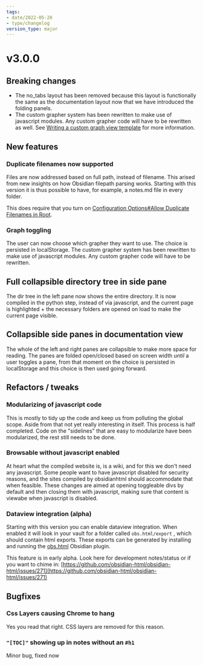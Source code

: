 ```yaml
---
tags:
- date/2022-05-28
- type/changelog
version_type: major
---
```

   
# v3.0.0   
   
## Breaking changes   
   
- The no_tabs layout has been removed because this layout is functionally the same as the documentation layout now that we have introduced the folding panels.   
- The custom grapher system has been rewritten to make use of javascript modules. Any custom grapher code will have to be rewritten as well. See [Writing a custom graph view template](../Configurations/Styling/Writing%20a%20custom%20graph%20view%20template.md) for more information.   
   
##  New features   
### Duplicate filenames now supported   
Files are now addressed based on full path, instead of filename. This arised from new insights on how Obsidian filepath parsing works. Starting with this version it is thus possible to have, for example, a notes.md file in every folder.    
   
This does require that you turn on [Configuration Options#Allow Duplicate Filenames in Root](../Configurations/Configuration%20Options.md#allow-duplicate-filenames-in-root).   
   
### Graph toggling   
The user can now choose which grapher they want to use. The choice is persisted in localStorage. The custom grapher system has been rewritten to make use of javascript modules. Any custom grapher code will have to be rewritten.   
   
## Full collapsible directory tree in side pane   
The dir tree in the left pane now shows the entire directory. It is now compiled in the python step, instead of via javascript, and the current page is highlighted + the necessary folders are opened on load to make the current page visible.   
   
## Collapsible side panes in documentation view   
The whole of the left and right panes are collapsible to make more space for reading. The panes are folded open/closed based on screen width *until* a user toggles a pane, from that moment on the choice is persisted in localStorage and this choice is then used going forward.   
   
## Refactors / tweaks   
### Modularizing of javascript code   
This is mostly to tidy up the code and keep us from polluting the global scope. Aside from that not yet really interesting in itself. This process is half completed. Code on the "sidelines" that are easy to modularize have been modularized, the rest still needs to be done.   
   
### Browsable without javascript enabled   
At heart what the compiled website is, is a wiki, and for this we don't need any javascript. Some people want to have javascript disabled for security reasons, and the sites compiled by obsidianhtml should accommodate that when feasible. These changes are aimed at opening toggleable divs by default and then closing them with javascript, making sure that content is viewabe when javascript is disabled.   
   
### Dataview integration (alpha)   
Starting with this version you can enable dataview integration. When enabled it will look in your vault for a folder called `obs.html/export` , which should contain html exports. These exports can be generated by installing and running the [obs.html](https://github.com/obsidian-html/obs.html) Obsidian plugin.   
   
This feature is in early alpha. Look here for development notes/status or if you want to chime in: [https://github.com/obsidian-html/obsidian-html/issues/271](https://github.com/obsidian-html/obsidian-html/issues/271)   
   
## Bugfixes   
### Css Layers causing Chrome to hang   
Yes you read that right. CSS layers are removed for this reason.   
   
### `"[TOC]"` showing up in notes without an `#h1`   
Minor bug, fixed now